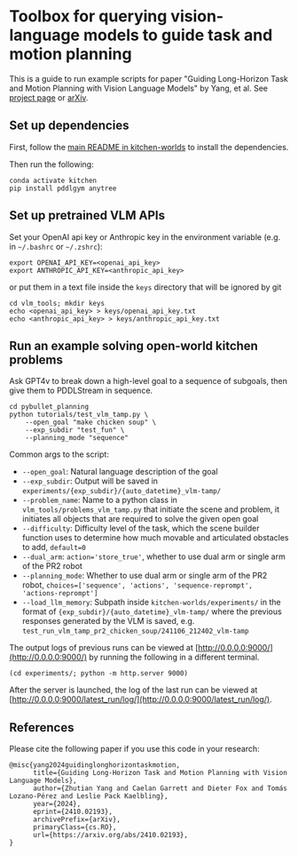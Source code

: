 # Toolbox for querying vision-language models to guide task and motion planning

This is a guide to run example scripts for paper "Guiding Long-Horizon Task and Motion Planning with Vision Language Models" by Yang, et al. See [project page](https://zt-yang.github.io/vlm-tamp-robot/) or [arXiv](http://arxiv.org/abs/2410.02193).

## Set up dependencies

First, follow the [main README in kitchen-worlds](https://github.com/Learning-and-Intelligent-Systems/kitchen-worlds) to install the dependencies.

Then run the following:

```shell
conda activate kitchen
pip install pddlgym anytree
```

## Set up pretrained VLM APIs

Set your OpenAI api key or Anthropic key in the environment variable (e.g. in `~/.bashrc` or `~/.zshrc`):

```shell
export OPENAI_API_KEY=<openai_api_key>
export ANTHROPIC_API_KEY=<anthropic_api_key>
```

or put them in a text file inside the `keys` directory that will be ignored by git

```shell
cd vlm_tools; mkdir keys
echo <openai_api_key> > keys/openai_api_key.txt
echo <anthropic_api_key> > keys/anthropic_api_key.txt
```


## Run an example solving open-world kitchen problems

Ask GPT4v to break down a high-level goal to a sequence of subgoals, then give them to PDDLStream in sequence.

```shell
cd pybullet_planning
python tutorials/test_vlm_tamp.py \
    --open_goal "make chicken soup" \
    --exp_subdir "test_fun" \
    --planning_mode "sequence"
```

Common args to the script:
* `--open_goal`: Natural language description of the goal
* `--exp_subdir`: Output will be saved in `experiments/{exp_subdir}/{auto_datetime}_vlm-tamp/`
* `--problem_name`: Name to a python class in `vlm_tools/problems_vlm_tamp.py` that initiate the scene and problem, it initiates all objects that are required to solve the given open goal
* `--difficulty`: Difficulty level of the task, which the scene builder function uses to determine how much movable and articulated obstacles to add, `default=0`
* `--dual_arm`: `action='store_true'`, whether to use dual arm or single arm of the PR2 robot
* `--planning_mode`: Whether to use dual arm or single arm of the PR2 robot, `choices=['sequence', 'actions', 'sequence-reprompt', 'actions-reprompt']`
* `--load_llm_memory`: Subpath inside `kitchen-worlds/experiments/` in the format of `{exp_subdir}/{auto_datetime}_vlm-tamp/` where the previous responses generated by the VLM is saved, e.g. `test_run_vlm_tamp_pr2_chicken_soup/241106_212402_vlm-tamp`

The output logs of previous runs can be viewed at [http://0.0.0.0:9000/](http://0.0.0.0:9000/) by running the following in a different terminal.

```shell
(cd experiments/; python -m http.server 9000)
```

After the server is launched, the log of the last run can be viewed at [http://0.0.0.0:9000/latest_run/log/](http://0.0.0.0:9000/latest_run/log/).


## References 

Please cite the following paper if you use this code in your research:

```text 
@misc{yang2024guidinglonghorizontaskmotion,
      title={Guiding Long-Horizon Task and Motion Planning with Vision Language Models}, 
      author={Zhutian Yang and Caelan Garrett and Dieter Fox and Tomás Lozano-Pérez and Leslie Pack Kaelbling},
      year={2024},
      eprint={2410.02193},
      archivePrefix={arXiv},
      primaryClass={cs.RO},
      url={https://arxiv.org/abs/2410.02193}, 
} 
```
